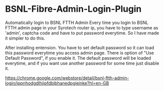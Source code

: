 # BSNL-Fibre-Admin-Login-Plugin

Automatically login to BSNL FTTH Admin
Every time you login to BSNL FTTH admin page in your Syrotech router ip, you have to type username as 'admin', captcha code and have to put password everytime.
So I have made it simpler to do this.

After installing entension. You have to set default password so it can load this password everytime you access admin page.
There is option of "Use Default Password", if you enable it. The default password will be loaded everytime, and if you want use another password for some time just disable it.

https://chrome.google.com/webstore/detail/bsnl-ftth-admin-login/jppnhodgdlhiipfdbjbhanedpgieinke?hl=en-GB
